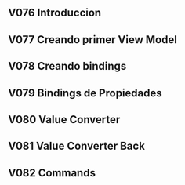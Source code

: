 



## V076 Introduccion

## V077 Creando primer View Model

## V078 Creando bindings

## V079 Bindings de Propiedades

## V080 Value Converter 

## V081 Value Converter Back 

## V082 Commands